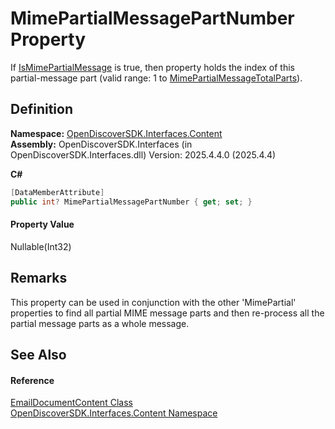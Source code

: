 # MimePartialMessagePartNumber Property


If <a href="26ddae7e-c5c1-66ee-679f-951ef5ae2cd6">IsMimePartialMessage</a> is true, then property holds the index of this partial-message part (valid range: 1 to <a href="07ce0073-e1d5-fe10-a912-c55c16b5bd2e">MimePartialMessageTotalParts</a>).



## Definition
**Namespace:** <a href="79f11d04-c275-b915-db5b-ab2227989555">OpenDiscoverSDK.Interfaces.Content</a>  
**Assembly:** OpenDiscoverSDK.Interfaces (in OpenDiscoverSDK.Interfaces.dll) Version: 2025.4.4.0 (2025.4.4)

**C#**
``` C#
[DataMemberAttribute]
public int? MimePartialMessagePartNumber { get; set; }
```



#### Property Value
Nullable(Int32)

## Remarks
This property can be used in conjunction with the other 'MimePartial' properties to find all partial MIME message parts and then re-process all the partial message parts as a whole message.

## See Also


#### Reference
<a href="4ead9d3b-7f35-a7fc-a759-9441e2ab2eb5">EmailDocumentContent Class</a>  
<a href="79f11d04-c275-b915-db5b-ab2227989555">OpenDiscoverSDK.Interfaces.Content Namespace</a>  
